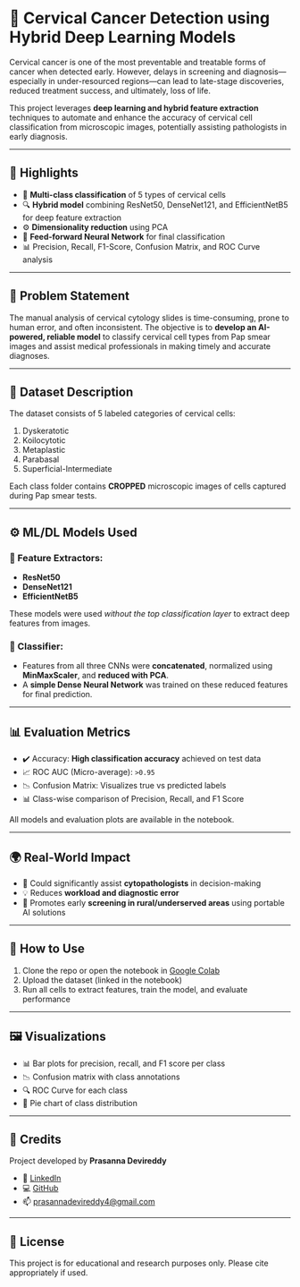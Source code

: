 # 🧬 Cervical Cancer Detection using Hybrid Deep Learning Models

Cervical cancer is one of the most preventable and treatable forms of cancer when detected early. However, delays in screening and diagnosis—especially in under-resourced regions—can lead to late-stage discoveries, reduced treatment success, and ultimately, loss of life.

This project leverages **deep learning and hybrid feature extraction** techniques to automate and enhance the accuracy of cervical cell classification from microscopic images, potentially assisting pathologists in early diagnosis.

---

## 🚀 Highlights

- 📂 **Multi-class classification** of 5 types of cervical cells
- 🔍 **Hybrid model** combining ResNet50, DenseNet121, and EfficientNetB5 for deep feature extraction
- ⚙️ **Dimensionality reduction** using PCA
- 🧠 **Feed-forward Neural Network** for final classification
- 📊 Precision, Recall, F1-Score, Confusion Matrix, and ROC Curve analysis

---

## 🧠 Problem Statement

The manual analysis of cervical cytology slides is time-consuming, prone to human error, and often inconsistent. The objective is to **develop an AI-powered, reliable model** to classify cervical cell types from Pap smear images and assist medical professionals in making timely and accurate diagnoses.

---

## 📂 Dataset Description

The dataset consists of 5 labeled categories of cervical cells:

1. Dyskeratotic  
2. Koilocytotic  
3. Metaplastic  
4. Parabasal  
5. Superficial-Intermediate

Each class folder contains **CROPPED** microscopic images of cells captured during Pap smear tests.

---

## ⚙️ ML/DL Models Used

### 🧬 Feature Extractors:
- **ResNet50**
- **DenseNet121**
- **EfficientNetB5**

These models were used *without the top classification layer* to extract deep features from images.

### 🧠 Classifier:
- Features from all three CNNs were **concatenated**, normalized using **MinMaxScaler**, and **reduced with PCA**.
- A **simple Dense Neural Network** was trained on these reduced features for final prediction.

---

## 📊 Evaluation Metrics

- ✔️ Accuracy: **High classification accuracy** achieved on test data
- 📈 ROC AUC (Micro-average): `>0.95`
- 📉 Confusion Matrix: Visualizes true vs predicted labels
- 📊 Class-wise comparison of Precision, Recall, and F1 Score

All models and evaluation plots are available in the notebook.

---

## 🌍 Real-World Impact

- 🏥 Could significantly assist **cytopathologists** in decision-making
- 💡 Reduces **workload and diagnostic error**
- 🧪 Promotes early **screening in rural/underserved areas** using portable AI solutions

---

## 📎 How to Use

1. Clone the repo or open the notebook in [Google Colab](https://colab.research.google.com/)
2. Upload the dataset (linked in the notebook)
3. Run all cells to extract features, train the model, and evaluate performance

---

## 🖼️ Visualizations

- 📊 Bar plots for precision, recall, and F1 score per class
- 📉 Confusion matrix with class annotations
- 🔍 ROC Curve for each class
- 🥧 Pie chart of class distribution

---

## 🤝 Credits

Project developed by **Prasanna Devireddy**  
- 🔗 [LinkedIn](https://www.linkedin.com/in/prasanna-devireddy/)  
- 💻 [GitHub](https://github.com/PrasDev4)  
- 📫 prasannadevireddy4@gmail.com

---

## 📜 License

This project is for educational and research purposes only. Please cite appropriately if used.
